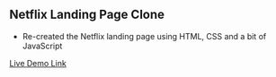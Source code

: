 ## Netflix Landing Page Clone

- Re-created the Netflix landing page using HTML, CSS and a bit of JavaScript

[Live Demo Link](https://anascnm.github.io/netflix-landing-page-clone/)